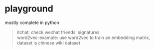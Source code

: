 # playground  
mostly complete in python

> itchat: check wechat friends' signatures  
word2vec-example: use word2vec to train an embedding matrix, dataset is chinese wiki dataset

